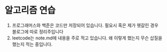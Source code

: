 # 알고리즘 연습
1. 프로그래머스와 백준은 코드만 저장되어 있습니다. 필요시 혹은 제가 헷갈린 경우 블로그에 따로 정리주입니다
2. leetcode는 note.md에 내용을 주로 적고 있습니다. 왜 이렇게 했는지 무슨 삽질을 했는지 적는 중입니다.
